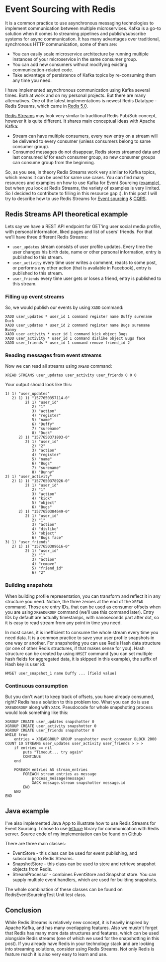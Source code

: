 # Event Sourcing with Redis
It is a common practice to use asynchronous messaging technologies to implement communication between multiple microservices.
Kafka is a go-to solution when it comes to streaming pipelines and publish/subscribe systems for async communication. It has many advantages over traditional, synchronous HTTP communication, some of them are:
- You can easily scale microservice architecture by running multiple instances of your microservice in the same consumer group.
- You can add new consumers without modifying existing communication-related code.
- Take advantage of persistence of Kafka topics by re-consuming them any time you need.

I have implemented asynchronous communication using Kafka several times. Both at work and on my personal projects.
 But there are many alternatives. One of the latest implementations is newest Redis Datatype - Redis Streams, which came in [Redis 5.0](https://redislabs.com/blog/redis-5-0-is-here/).

[Redis Streams](https://redis.io/topics/streams-intro) may look very similar to traditional Redis Pub/Sub concept, however it is quite different. It shares main conceptual ideas with Apache Kafka:
- Stream can have multiple consumers, every new entry on a stream will be delivered to every consumer (unless consumers belong to same consumer group).
- Consumed messages do not disappear, Redis stores streamed data and last consumed *id* for each consumer group,
 so new consumer groups can consume group from the beginning.
 
 So, as you see, in theory Redis Streams work very similar to Kafka topics, which means it can be used for same use cases.
 You can find many resources and examples on how to use Kafka for Event Sourcing ([example](https://www.confluent.io/blog/event-sourcing-cqrs-stream-processing-apache-kafka-whats-connection/)),
 but when you look at Redis Streams, the variety of examples is very limited. So I decided to contribute to filling in this resource gap :).
 In this post I will try to describe how to use Redis Streams for [Event sourcing](https://martinfowler.com/eaaDev/EventSourcing.html)
 & [CQRS](https://www.martinfowler.com/bliki/CQRS.html).
 
 ## Redis Streams API theoretical example
 Lets say we have a REST API endpoint for GET'ing user social media profile, with personal information, liked pages and list of users' friends.
 For that we'll have three different Redis Streams:
 - `user_updates` stream consists of user profile updates. Every time the user changes his birth date, name or other personal information, entry is published to this stream.
 - `user_activity` every time user writes a comment, reacts to some post, or performs any other action (that is available in Facebook), entry is published to this stream.
 - `user_friends` every time user gets or loses a friend, entry is published to this stream.
 
### Filling up event streams
So, we would publish our events by using `XADD` command:
```shell script
XADD user_updates * user_id 1 command register name Duffy surename Duck
XADD user_updates * user_id 2 command register name Bugs surename Bunny
XADD user_activity * user_id 1 command kick object Bugs
XADD user_activity * user_id 1 command dislike object Bugs face
XADD user_friends * user_id 1 command remove friend_id 2
```

### Reading messages from event streams
Now we can read all streams using `XREAD` command:
```shell script
XREAD STREAMS user_updates user_activity user_friends 0 0 0
```

Your output should look like this:
```shell script
1) 1) "user_updates"
   2) 1) 1) "1577650357114-0"
         2) 1) "user_id"
            2) "1"
            3) "action"
            4) "register"
            5) "name"
            6) "Duffy"
            7) "surename"
            8) "Duck"
      2) 1) "1577650371803-0"
         2) 1) "user_id"
            2) "2"
            3) "action"
            4) "register"
            5) "name"
            6) "Bugs"
            7) "surename"
            8) "Bunny"
2) 1) "user_activity"
   2) 1) 1) "1577650378926-0"
         2) 1) "user_id"
            2) "1"
            3) "action"
            4) "kick"
            5) "object"
            6) "Bugs"
      2) 1) "1577650384649-0"
         2) 1) "user_id"
            2) "1"
            3) "action"
            4) "dislike"
            5) "object"
            6) "Bugs face"
3) 1) "user_friends"
   2) 1) 1) "1577650389616-0"
         2) 1) "user_id"
            2) "1"
            3) "action"
            4) "remove"
            5) "friend_id"
            6) "2"
```

### Building snapshots
When building profile representation, you can transform and reflect it in any structure you need.
Notice, the three zeroes at the end of the `XREAD` command. Those are entry IDs, that can be used as consumer offsets when you are using `XREADGROUP` command (we'll use this command later).
Entry IDs by default are actually timestamps, with nanoseconds part after dot, so it is easy to read stream from any point in time you need. 

In most cases, it is inefficient to consume the whole stream every time you need data. It is a common practice to save your user profile snapshots in one way or another.
For snapshoting you can use Redis Hash data structure (or one of other Redis structures, if that makes sense for you).
Hash structure can be created by using `HMSET` command
(you can set multiple hash fields for aggregated data, it is skipped in this example), the suffix of Hash key is user id:
```shell script
HMSET user_snapshot_1 name Duffy ... [field value]
```

### Continuous consumption
But you don't want to keep track of offsets, you have already consumed, right? Redis has a solution to this problem too.
What you can do is use `XREADGROUP` along with `XACK`. Pseudocode for whole snapshoting process would look something like this:
```
XGROUP CREATE user_updates snapshotter 0
XGROUP CREATE user_activity snapshotter 0
XGROUP CREATE user_friends snapshotter 0
WHILE true
    entries = XREADGROUP GROUP snapshotter event_consumer BLOCK 2000 COUNT 10 STREAMS user_updates user_activity user_friends > > >
    if entries == nil
        puts "Timeout... try again"
        CONTINUE
    end

    FOREACH entries AS stream_entries
        FOREACH stream_entries as message
            process_message(message)
            XACK message.stream snapshotter message.id
        END
    END
END
```

## Java example

I've also implemented Java App to illustrate how to use Redis Streams for Event Sourcing. I chose to use [lettuce](https://github.com/lettuce-io/lettuce-core) library for communication with Redis server.
Source code of my implementation can be found on [Github](https://github.com/pdambrauskas/event-sourcing/event-sourcing-redis)

There are three main classes:
- EventStore - this class can be used for event publishing, and subscribing to Redis Streams.
- SnapshotStore - this class can be used to store and retrieve snapshot objects from Redis.
- StreamProcessor - combines EventStore and Snapshot store. You can supply multiple event handlers, which are used for building snapshots.

The whole combination of these classes can be found on RedisEventSourcingTest Unit test class.

## Conclusion
While Redis Streams is relatively new concept, it is heavily inspired by Apache Kafka, and has many overlapping features. Also we mustn't forget that
Redis has many more data structures and features, which can be used alongside Redis streams (one of which we used for the snapshotting in this post).
If you already have Redis in your technology stack and are looking into streaming solutions, consider using Redis Streams.
Not only Redis is feature reach it is also very easy to learn and use.  

